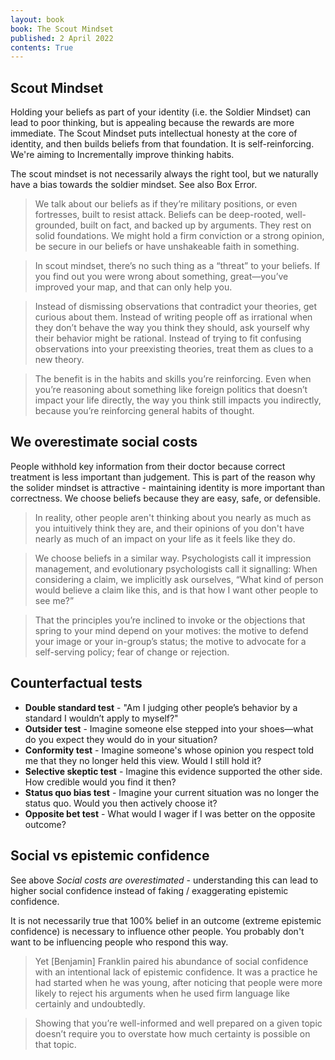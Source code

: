 ```yaml
---
layout: book
book: The Scout Mindset
published: 2 April 2022
contents: True
---
```


## Scout Mindset
Holding your beliefs as part of your identity (i.e. the Soldier Mindset) can lead to poor thinking, but is appealing because the rewards are more immediate. The Scout Mindset puts intellectual honesty at the core of identity, and then builds beliefs from that foundation. It is self-reinforcing. We're aiming to Incrementally improve thinking habits.

The scout mindset is not necessarily always the right tool, but we naturally have a bias towards the soldier mindset. See also Box Error.

> We talk about our beliefs as if they’re military positions, or even fortresses, built to resist attack. Beliefs can be deep-rooted, well-grounded, built on fact, and backed up by arguments. They rest on solid foundations. We might hold a firm conviction or a strong opinion, be secure in our beliefs or have unshakeable faith in something.

> In scout mindset, there’s no such thing as a “threat” to your beliefs. If you find out you were wrong about something, great—you’ve improved your map, and that can only help you.

> Instead of dismissing observations that contradict your theories, get curious about them. Instead of writing people off as irrational when they don’t behave the way you think they should, ask yourself why their behavior might be rational. Instead of trying to fit confusing observations into your preexisting theories, treat them as clues to a new theory.

> The benefit is in the habits and skills you’re reinforcing. Even when you’re reasoning about something like foreign politics that doesn’t impact your life directly, the way you think still impacts you indirectly, because you’re reinforcing general habits of thought.

## We overestimate social costs
People withhold key information from their doctor because correct treatment is less important than judgement. This is part of the reason why the solider mindset is attractive - maintaining identity is more important than correctness. We choose beliefs because they are easy, safe, or defensible.

> In reality, other people aren't thinking about you nearly as much as you intuitively think they are, and their opinions of you don't have nearly as much of an impact on your life as it feels like they do.

> We choose beliefs in a similar way. Psychologists call it impression management, and evolutionary psychologists call it signalling: When considering a claim, we implicitly ask ourselves, “What kind of person would believe a claim like this, and is that how I want other people to see me?”
  
> That the principles you’re inclined to invoke or the objections that spring to your mind depend on your motives: the motive to defend your image or your in-group’s status; the motive to advocate for a self-serving policy; fear of change or rejection.

## Counterfactual tests
- **Double standard test** - "Am I judging other people’s behavior by a standard I wouldn’t apply to myself?"
- **Outsider test** - Imagine someone else stepped into your shoes—what do you expect they would do in your situation?
- **Conformity test** - Imagine someone's whose opinion you respect told me that they no longer held this view. Would I still hold it?
- **Selective skeptic test** - Imagine this evidence supported the other side. How credible would you find it then?
- **Status quo bias test** - Imagine your current situation was no longer the status quo. Would you then actively choose it?
- **Opposite bet test** - What would I wager if I was better on the opposite outcome?

## Social vs epistemic confidence
See above *Social costs are overestimated* - understanding this can lead to higher social confidence instead of faking / exaggerating epistemic confidence.

It is not necessarily true that 100% belief in an outcome (extreme epistemic confidence) is necessary to influence other people. You probably don't want to be influencing people who respond this way.

> Yet [Benjamin] Franklin paired his abundance of social confidence with an intentional lack of epistemic confidence. It was a practice he had started when he was young, after noticing that people were more likely to reject his arguments when he used firm language like certainly and undoubtedly.

> Showing that you’re well-informed and well prepared on a given topic doesn’t require you to overstate how much certainty is possible on that topic.